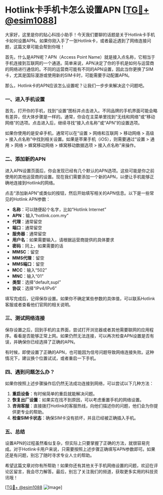 # Hotlink卡手机卡怎么设置APN [[TG💪+ @esim1088](https://t.me/s/esim1088)]

大家好，这里是你的贴心科技小助手！今天我们要聊的话题是关于Hotlink卡手机卡如何设置APN。如果你刚入手了一张Hotlink卡，或者最近遇到了网络连接问题，这篇文章可能会帮到你哦！

首先，什么是APN呢？APN（Access Point Name）就是接入点名称，它相当于手机连接到互联网的一个通道。简单来说，APN决定了你的手机是如何与运营商的网络进行通信的。不同的运营商可能有不同的APN设置，因此当你更换了SIM卡，尤其是国际漫游或使用新的SIM卡时，可能需要手动配置APN。

那么，Hotlink卡的APN应该怎么设置呢？让我们一步步来解决这个问题吧。

### 一、进入手机设置

首先，打开你的手机，找到“设置”图标并点击进入。不同品牌的手机界面可能会略有差异，但大体步骤是一样的。通常，你会在主菜单里找到“无线和网络”或“移动网络”的选项。点击进入后，继续寻找“接入点名称”或“APN”的设置选项。

如果你使用的是安卓手机，通常可以在“设置 > 网络和互联网 > 移动网络 > 高级 > 接入点名称”中找到相关设置。如果是苹果手机（iOS），则需要通过“设置 > 通用 > 网络 > 蜂窝移动网络 > 蜂窝移动数据选项 > 接入点名称”来操作。

### 二、添加新的APN

进入APN设置页面后，你会发现已经有几个默认的APN选项。这些可能是你之前使用的其他运营商的设置。现在我们需要添加一个新的APN，以便让手机能够正确地连接到Hotlink的网络。

点击“添加新APN”或类似的按钮，然后开始填写相关的APN信息。以下是一些常见的Hotlink APN参数：

- **名称**：可以随便起个名字，比如“Hotlink Internet”
- **APN**：输入“hotlink.com.my”
- **代理**：通常留空
- **端口**：通常留空
- **服务器**：通常留空
- **用户名**：如果需要输入，请根据运营商提供的具体要求
- **密码**：同上，如果需要的话
- **MMSC**：留空
- **MMS代理**：留空
- **MMS端口**：留空
- **MCC**：输入“502”
- **MNC**：输入“01”
- **类型**：选择“default,supl”
- **协议**：选择“IPv4/IPv6”

填写完成后，记得保存设置。如果你不确定某些参数的具体值，可以联系Hotlink客服或者查看他们官网的相关说明。

### 三、测试网络连接

保存设置之后，回到手机的主界面，尝试打开浏览器或者其他需要联网的应用程序。看看是否能够正常上网。如果仍然无法连接，可以再次检查APN设置是否有误，并确保你已经选择了正确的APN。

有时候，即使设置了正确的APN，也可能因为信号问题导致网络连接失败。这种情况下，建议换个位置试试，或者重启一下手机。

### 四、遇到问题怎么办？

如果你按照上述步骤操作后仍然无法成功连接到网络，可以尝试以下几种方法：

1. **重启设备**：有时候简单的重启就能解决问题。
2. **恢复出厂设置**：如果实在找不到原因，可以考虑重置手机的网络设置。
3. **咨询客服**：直接拨打Hotlink的客服热线，向他们描述你的问题，他们会为你提供更专业的帮助。
4. **检查SIM卡状态**：确保SIM卡没有损坏，并且已经被正确插入手机。

### 五、总结

设置APN的过程虽然看似复杂，但实际上只要掌握了正确的方法，就很容易完成。对于Hotlink卡用户来说，只需要按照上述步骤正确填写APN参数即可。如果还是有问题，别忘了随时寻求专业人士的帮助。

希望这篇文章对你有所帮助！如果你还有其他关于手机网络设置的问题，欢迎在评论区留言，我会尽力解答。最后，别忘了关注我们的频道，获取更多实用的科技资讯哦！

[[TG💪+ @esim1088](https://t.me/s/esim1088) ![Image](https://i.postimg.cc/4NQfJmqS/Snipaste-2025-05-13-00-14-12.png)]